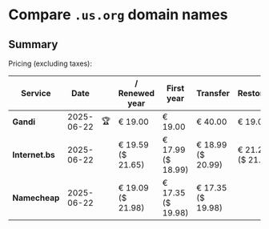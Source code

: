 # Compare `.us.org` domain names

## Summary

Pricing (excluding taxes):

| Service | Date |  | / Renewed year | First year | Transfer | Restoration |
|--|--|--|--|--|--|--|
| **Gandi** | 2025-06-22 | 🏆 | € 19.00 | € 19.00 | € 40.00 | € 19.00 |
| **Internet.bs** | 2025-06-22 |  | € 19.59<br>($ 21.65) | € 17.99<br>($ 18.99) | € 18.99<br>($ 20.99) | € 21.25<br>($ 21.05) |
| **Namecheap** | 2025-06-22 |  | € 19.09<br>($ 21.98) | € 17.35<br>($ 19.98) | € 17.35<br>($ 19.98) |  |
